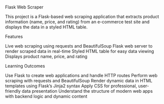 Flask Web Scraper

This project is a Flask-based web scraping application that extracts product information (name, price, and rating) from an e-commerce test site and displays the data in a styled HTML table.

Features

Live web scraping using requests and BeautifulSoup
Flask web server to render scraped data in real-time
Styled HTML table for easy data viewing
Displays product name, price, and rating

Learning Outcomes

Use Flask to create web applications and handle HTTP routes
Perform web scraping with requests and BeautifulSoup
Render dynamic data in HTML templates using Flask’s Jinja2 syntax
Apply CSS for professional, user-friendly data presentation
Understand the structure of modern web apps with backend logic and dynamic content
